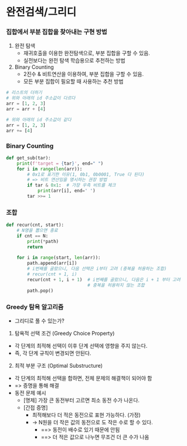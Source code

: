 # 완전검색/그리디
### 집합에서 부분 집합을 찾아내는 구현 방법
1. 완전 탐색
    - 재귀호출을 이용한 완전탐색으로, 부분 집합을 구할 수 있음.
    - 실전보다는 완전 탐색 학습용으로 추천하는 방법
2. Binary Counting
    - 2진수 & 비트연산을 이용하여, 부분 집합을 구할 수 있음.
    - 모든 부분 집합이 필요할 때 사용하는 추천 방법

```python
# 리스트의 더하기
# 위와 아래의 id 주소값이 다르다
arr = [1, 2, 3]
arr = arr + [4]

# 위와 아래의 id 주소값이 같다
arr = [1, 2, 3]
arr += [4]
```

### Binary Counting
```python
def get_sub(tar):
    print(f'target = {tar}', end=" ")
    for i in range(len(arr)):
        # 0x1로 표기한 이유(1, 0b1, 0b0001, True 다 된다)
        # => 비트 연산임을 명시하는 권장 방법
        if tar & 0x1:  # 가장 우측 비트를 체크
            print(arr[i], end=' ')
        tar >>= 1

```

### 조합
```python
def recur(cnt, start):
    # N명을 뽑으면 종료
    if cnt == N:
        print(*path)
        return
    
    for i in range(start, len(arr)):
        path.append(arr[i])
        # i번째를 골랐으니, 다음 선택은 i부터 고려 (중복을 허용하는 조합)
        # recur(cnt + 1, i)
        recur(cnt + 1, i + 1)  # i번째를 골랐으니, 다음은 i + 1 부터 고려
                               # 중복을 허용하지 않는 조합
        path.pop()
```

### Greedy 탐욕 알고리즘
- 그리디로 풀 수 있는가?
1. 탐욕적 선택 조건 (Greedy Choice Property)
- 각 단계의 최적해 선택이 이후 단계 선택에 영향을 주지 않는다.
- 즉, 각 단계 규칙이 변경되면 안된다.

2. 최적 부분 구조 (Optimal Substructure)
- 각 단계의 최적해 선택을 합하면, 전체 문제의 해결책이 되어야 함
- => 증명을 통해 해결
- 동전 문제 예시
    - [명제] 가장 큰 동전부터 고르면 최소 동전 수가 나온다.
    - [간접 증명]
        - 최적해보다 더 적은 동전으로 표현 가능하다. (가정)
        - -> N원을 더 작은 값의 동전으로 도 작은 수로 할 수 있다.
            - ==> 동전이 배수로 있기 때문에 안됨
            - ==> 더 적은 값으로 나누면 무조건 더 큰 수가 나옴